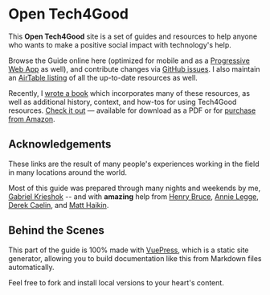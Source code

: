 # Open Tech4Good

This **Open Tech4Good** site is a set of guides and resources to help anyone who wants to make a positive social impact with technology's help.

Browse the Guide online here (optimized for mobile and as a [Progressive Web App](https://web.dev/what-are-pwas/) as well), and contribute changes via [GitHub issues](https://github.com/gabrielkrieshok/open-tech4good/issues). I also maintain an [AirTable listing](basics/tech4good-airtable.html) of all the up-to-date resources as well.

Recently, I [wrote a book](https://www.amazon.com/Gabriel-Krieshok/e/B07RTRKY9V/ref=dp_byline_cont_ebooks_1) which incorporates many of these resources, as well as additional history, context, and how-tos for using Tech4Good resources. [Check it out](https://tech4goodguide.org/) — available for download as a PDF or for [purchase from Amazon](https://www.amazon.com/Gabriel-Krieshok/e/B07RTRKY9V/ref=dp_byline_cont_ebooks_1).

## Acknowledgements

These links are the result of many people's experiences working in the field in many locations around the world.

Most of this guide was prepared through many nights and weekends by me, [Gabriel Krieshok](https://gabrielkrieshok.com) -- and with **amazing** help from [Henry Bruce](https://twitter.com/henryhbruce), [Annie Legge](https://twitter.com/annielegge), [Derek Caelin](https://twitter.com/derekpost), and [Matt Haikin](https://twitter.com/matthaikin).

## Behind the Scenes

This part of the guide is 100% made with [VuePress](https://vuepress.vuejs.org/), which is a static site generator, allowing you to build documentation like this from Markdown files automatically.

Feel free to fork and install local versions to your heart's content.
